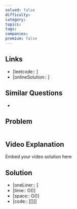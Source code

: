 ```yaml
---
solved: false
difficulty: 
category: 
topics: 
tags: 
companies: 
premium: false
---
```

## Links

- [leetcode:: ]
- [onlineSolution:: ]
## Similar Questions

- 
## Problem

```
```

## Video Explanation

Embed your video solution here

## Solution

- [oneLiner:: ]
- [time:: O()]
- [space:: O()]
- [code:: [[]]]